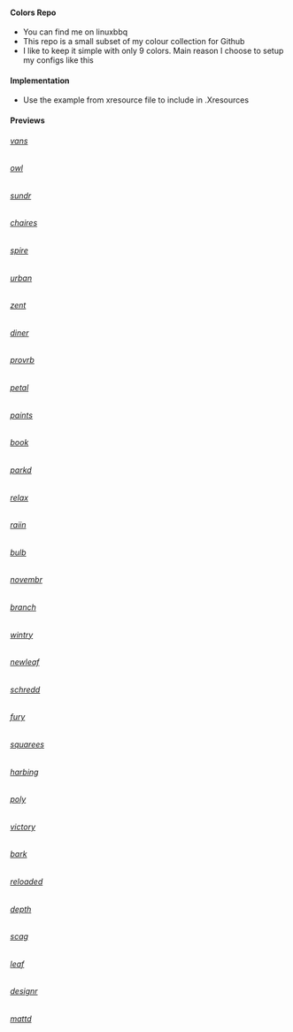 #### Colors Repo
  - You can find me on linuxbbq
  - This repo is a small subset of my colour collection for Github
  - I like to keep it simple with only 9 colors. Main reason I choose to setup my configs like this  

#### Implementation
  - Use the example from xresource file to include in .Xresources

#### Previews

###### [vans](https://github.com/dkeg/crayolo/blob/master/preview/vans.png)
###### [owl](https://github.com/dkeg/crayolo/blob/master/preview/owl.png)
###### [sundr](https://github.com/dkeg/crayolo/blob/master/preview/sundr.png)
###### [chaires](https://github.com/dkeg/crayolo/blob/master/preview/chaires.png)
###### [spire](https://github.com/dkeg/crayolo/blob/master/preview/spire.png)
###### [urban](https://github.com/dkeg/crayolo/blob/master/preview/urban.png)
###### [zent](https://github.com/dkeg/crayolo/blob/master/preview/zent.png)
###### [diner](https://github.com/dkeg/crayolo/blob/master/preview/diner.png)
###### [provrb](https://github.com/dkeg/crayolo/blob/master/preview/provrb.png)
###### [petal](https://github.com/dkeg/crayolo/blob/master/preview/petal.png)
###### [paints](https://github.com/dkeg/crayolo/blob/master/preview/paints.png)
###### [book](https://github.com/dkeg/crayolo/blob/master/preview/book.png)
###### [parkd](https://github.com/dkeg/crayolo/blob/master/preview/parkd.png)
###### [relax](https://github.com/dkeg/crayolo/blob/master/preview/relax.png)
###### [raiin](https://github.com/dkeg/crayolo/blob/master/preview/raiin.png)
###### [bulb](https://github.com/dkeg/crayolo/blob/master/preview/bulb.png)
###### [novembr](https://github.com/dkeg/crayolo/blob/master/preview/novmbr.png)
###### [branch](https://github.com/dkeg/crayolo/blob/master/preview/branch.png)
###### [wintry](https://github.com/dkeg/crayolo/blob/master/preview/wintry.png)
###### [newleaf](https://github.com/dkeg/crayolo/blob/master/preview/newleaf.png)
###### [schredd](https://github.com/dkeg/crayolo/blob/master/preview/schredd.png)
###### [fury](https://github.com/dkeg/crayolo/blob/master/preview/fury.png)
###### [squarees](https://github.com/dkeg/crayolo/blob/master/preview/squares.png)
###### [harbing](https://github.com/dkeg/crayolo/blob/master/preview/harbing.png)
###### [poly](https://github.com/dkeg/crayolo/blob/master/preview/poly.png)
###### [victory](https://github.com/dkeg/crayolo/blob/master/preview/victory.png)
###### [bark](https://github.com/dkeg/crayolo/blob/master/preview/bark.png)
###### [reloaded](https://github.com/dkeg/crayolo/blob/master/preview/reloaded.png)
###### [depth](https://github.com/dkeg/crayolo/blob/master/preview/depth.png)
###### [scag](https://github.com/dkeg/crayolo/blob/master/preview/scag.png)
###### [leaf](https://github.com/dkeg/crayolo/blob/master/preview/leaf.png)
###### [designr](https://github.com/dkeg/crayolo/blob/master/preview/designr.png)
###### [mattd](https://github.com/dkeg/crayolo/blob/master/preview/mattd.png)
